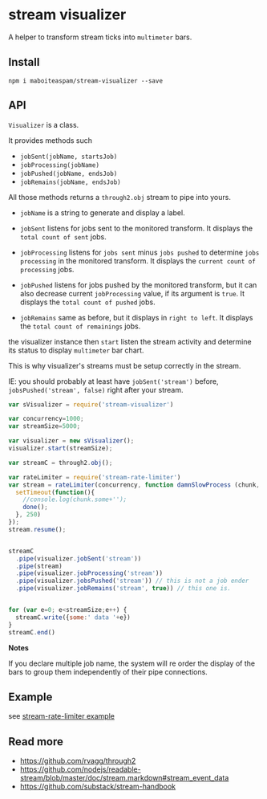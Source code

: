 # stream visualizer

A helper to transform stream ticks into `multimeter` bars.

## Install

    npm i maboiteaspam/stream-visualizer --save

## API

`Visualizer` is a class.

It provides methods such
- `jobSent(jobName, startsJob)`
- `jobProcessing(jobName)`
- `jobPushed(jobName, endsJob)`
- `jobRemains(jobName, endsJob)`

All those methods returns a `through2.obj` stream to pipe into yours.

- `jobName` is a string to generate and display a label.

- `jobSent` listens for jobs sent to the monitored transform.
It displays the `total count of sent` jobs.

- `jobProcessing` listens for `jobs sent` minus `jobs pushed` to determine `jobs processing`
 in the monitored transform.
It displays the `current count of processing` jobs.

- `jobPushed` listens for jobs pushed by the monitored transform,
but it can also decrease current `jobProcessing` value,
if its argument is `true`.
It displays the `total count of pushed` jobs.

- `jobRemains` same as before, but it displays in `right to left`.
It displays the `total count of remainings` jobs.

the visualizer instance then `start` listen the stream activity
and determine its status to display `multimeter` bar chart.

This is why visualizer's streams must be setup correctly in the stream.

IE: you should probably at least have `jobSent('stream')` before,
`jobsPushed('stream', false)` right after your stream.

```js
var sVisualizer = require('stream-visualizer')

var concurrency=1000;
var streamSize=5000;

var visualizer = new sVisualizer();
visualizer.start(streamSize);

var streamC = through2.obj();

var rateLimiter = require('stream-rate-limiter')
var stream = rateLimiter(concurrency, function damnSlowProcess (chunk, done) {
  setTimeout(function(){
    //console.log(chunk.some+'');
    done();
  }, 250)
});
stream.resume();


streamC
  .pipe(visualizer.jobSent('stream'))
  .pipe(stream)
  .pipe(visualizer.jobProcessing('stream'))
  .pipe(visualizer.jobsPushed('stream')) // this is not a job ender
  .pipe(visualizer.jobRemains('stream', true)) // this one is.


for (var e=0; e<streamSize;e++) {
  streamC.write({some:' data '+e})
}
streamC.end()

```

__Notes__

If you declare multiple job name,
the system will re order the display of the bars to group them
independently of their pipe connections.

## Example

see [stream-rate-limiter example](https://github.com/maboiteaspam/stream-rate-limiter)


## Read more

 - https://github.com/rvagg/through2
 - https://github.com/nodejs/readable-stream/blob/master/doc/stream.markdown#stream_event_data
 - https://github.com/substack/stream-handbook
